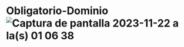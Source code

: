 # Obligatorio-Dominio![Captura de pantalla 2023-11-22 a la(s) 01 06 38](https://github.com/estebanrecayte/Obligatorio-Dominio/assets/85966833/e095145d-4732-4417-8bb9-e5ec16ab1b13)
